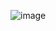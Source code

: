 ![image](https://github.com/Kim-Min-Hyeok/Kim-Min-Hyeok/assets/61306657/b6969a8b-a1f8-414b-92f6-a5acf643bb01)

<!--
**Kim-Min-Hyeok/Kim-Min-Hyeok** is a ✨ _special_ ✨ repository because its `README.md` (this file) appears on your GitHub profile.

Here are some ideas to get you started:

- 🔭 I’m currently working on ...
- 🌱 I’m currently learning ...
- 👯 I’m looking to collaborate on ...
- 🤔 I’m looking for help with ...
- 💬 Ask me about ...
- 📫 How to reach me: ...
- 😄 Pronouns: ...
- ⚡ Fun fact: ...
-->
